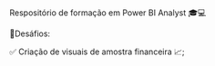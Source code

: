 Respositório de formação em Power BI Analyst 🎓💻

📝Desáfios:

✅ Criação de visuais de amostra financeira 📈;
